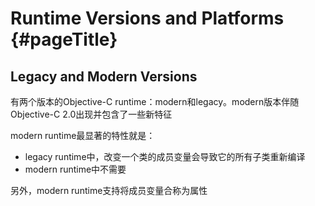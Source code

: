 # Runtime Versions and Platforms {#pageTitle}

## Legacy and Modern Versions

有两个版本的Objective-C runtime：modern和legacy。modern版本伴随Objective-C 2.0出现并包含了一些新特征

modern runtime最显著的特性就是：

* legacy runtime中，改变一个类的成员变量会导致它的所有子类重新编译
* modern runtime中不需要

另外，modern runtime支持将成员变量合称为属性



